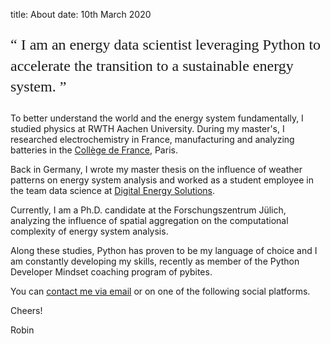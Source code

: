 title: About
date: 10th March 2020

<p style = "font-family:georgia,garamond,serif;font-size:24px;line-height:1.4">
<q>
I am an energy data scientist leveraging Python to accelerate the transition to a sustainable energy system.
</q>
</p>

To better understand the world and the energy system fundamentally, I studied physics at RWTH Aachen University. During my master's, I researched electrochemistry in France, manufacturing and analyzing batteries in the [Collège de France](www.college-de-france.fr), Paris.

Back in Germany, I wrote my master thesis on the influence of weather patterns on energy system analysis and worked as a student employee in the team data science at [Digital Energy Solutions](https://www.digital-energysolutions.de/en/).

Currently, I am a Ph.D. candidate at the Forschungszentrum Jülich, analyzing the influence of spatial aggregation on the computational complexity of energy system analysis.

Along these studies, Python has proven to be my language of choice and I am constantly developing my skills, recently as member of the Python Developer Mindset coaching program of pybites.

You can [contact me via email](mailto:robin.beer@rwth-aachen.de) or on one of the following social platforms.

Cheers!

Robin

<!-- Twitter, linkedin, Github -->
